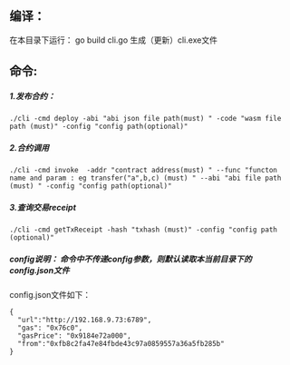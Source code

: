 ## 编译：
在本目录下运行： go build cli.go 生成（更新）cli.exe文件

## 命令:
##### 1.发布合约：
```
./cli -cmd deploy -abi "abi json file path(must) " -code "wasm file path (must)" -config "config path(optional)"
```
##### 2.合约调用
```
./cli -cmd invoke  -addr "contract address(must) " --func "functon name and param : eg transfer("a",b,c) (must) " --abi "abi file path (must) " -config "config path(optional)"
```
##### 3.查询交易receipt
```
./cli -cmd getTxReceipt -hash "txhash (must)" -config "config path (optional)"
```

##### config说明： 命令中不传递config参数，则默认读取本当前目录下的config.json文件

config.json文件如下：

```
{
  "url":"http://192.168.9.73:6789",
  "gas": "0x76c0",
  "gasPrice": "0x9184e72a000",
  "from":"0xfb8c2fa47e84fbde43c97a0859557a36a5fb285b"
}
```
